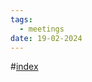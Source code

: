 ```yaml
---
tags:
  - meetings
date: 19-02-2024
---
```

#[index](notes/general-circle/old-gc-meetings/index.md) 
